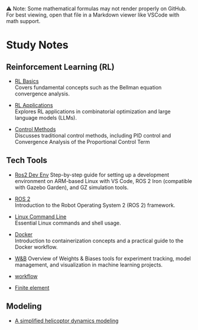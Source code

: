 ⚠️ Note: Some mathematical formulas may not render properly on GitHub. For best viewing, open that file in a Markdown viewer like VSCode with math support.

# Study Notes

## Reinforcement Learning (RL)

- [RL Basics](./RL/RL_basics/rl_basics.md)  
  Covers fundamental concepts such as the Bellman equation convergence analysis.

- [RL Applications](./RL/RL_Applications/RL_application.md)  
  Explores RL applications in combinatorial optimization and large language models (LLMs).

- [Control Methods](./RL/Tradition_Control/Control_Methods.md)  
  Discusses traditional control methods, including PID control and Convergence Analysis of the Proportional Control Term

## Tech Tools

- [Ros2 Dev Env](./Tech%20Tools/dev_env_armsetup/dev_env_armsetup.md)
  Step-by-step guide for setting up a development environment on ARM-based Linux with VS Code, ROS 2 Iron (compatible with Gazebo Garden), and GZ simulation tools.

- [ROS 2](./Tech%20Tools/Ros2/ros2.md)  
  Introduction to the Robot Operating System 2 (ROS 2) framework.

- [Linux Command Line](./Tech%20Tools/Linux/linux.md)  
  Essential Linux commands and shell usage.

- [Docker](./Tech%20Tools/docker/docker.md)  
  Introduction to containerization concepts and a practical guide to the Docker workflow.

- [W&B](./Tech%20Tools/weights&biases/wandb.md)
  Overview of Weights & Biases tools for experiment tracking, model management, and visualization in machine learning projects.

- [workflow](./Tech%20Tools/workflow_doc/workflow.md)

- [Finite element]()

## Modeling

- [A simplified helicoptor dynamics modeling](./RMaC/A%20simplified%20helicoptor%20dynamics%20modeling/A_Simplified_Helicopter_UAV_Modeling.pdf)
